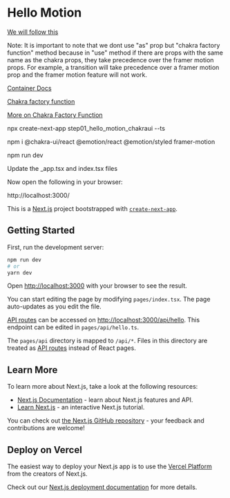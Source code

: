 # Hello Motion

[We will follow this](https://chakra-ui.com/getting-started/with-framer)

Note: It is important to note that we dont use "as" prop but "chakra factory function" method because in "use" method if there are props with the same name as the chakra props, they take precedence over the framer motion props. For example, a transition will take precedence over a framer motion prop and the framer motion feature will not work.

[Container Docs](https://chakra-ui.com/docs/components/container)

[Chakra factory function](https://chakra-ui.com/docs/styled-system/chakra-factory#chakra-factory-function)

[More on Chakra Factory Function](https://chakra-ui.com/community/recipes/as-prop#option-3-use-the-chakra-factory-function)

npx create-next-app step01_hello_motion_chakraui --ts

npm i @chakra-ui/react @emotion/react @emotion/styled framer-motion

npm run dev

Update the _app.tsx and index.tsx files

Now open the following in your browser:

http://localhost:3000/







This is a [Next.js](https://nextjs.org/) project bootstrapped with [`create-next-app`](https://github.com/vercel/next.js/tree/canary/packages/create-next-app).

## Getting Started

First, run the development server:

```bash
npm run dev
# or
yarn dev
```

Open [http://localhost:3000](http://localhost:3000) with your browser to see the result.

You can start editing the page by modifying `pages/index.tsx`. The page auto-updates as you edit the file.

[API routes](https://nextjs.org/docs/api-routes/introduction) can be accessed on [http://localhost:3000/api/hello](http://localhost:3000/api/hello). This endpoint can be edited in `pages/api/hello.ts`.

The `pages/api` directory is mapped to `/api/*`. Files in this directory are treated as [API routes](https://nextjs.org/docs/api-routes/introduction) instead of React pages.

## Learn More

To learn more about Next.js, take a look at the following resources:

- [Next.js Documentation](https://nextjs.org/docs) - learn about Next.js features and API.
- [Learn Next.js](https://nextjs.org/learn) - an interactive Next.js tutorial.

You can check out [the Next.js GitHub repository](https://github.com/vercel/next.js/) - your feedback and contributions are welcome!

## Deploy on Vercel

The easiest way to deploy your Next.js app is to use the [Vercel Platform](https://vercel.com/new?utm_medium=default-template&filter=next.js&utm_source=create-next-app&utm_campaign=create-next-app-readme) from the creators of Next.js.

Check out our [Next.js deployment documentation](https://nextjs.org/docs/deployment) for more details.
